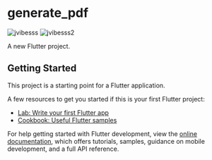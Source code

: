 # generate_pdf


![jvibesss](https://github.com/abhin2002/Jio-Vibes-Invoice-Generation-App/assets/95518898/71859ef6-961c-4df1-a9fe-f604b863b2cb)
![jvibesss2](https://github.com/abhin2002/Jio-Vibes-Invoice-Generation-App/assets/95518898/df67847f-20cd-434d-9a27-5522a5b90941)

A new Flutter project.

## Getting Started

This project is a starting point for a Flutter application.

A few resources to get you started if this is your first Flutter project:

- [Lab: Write your first Flutter app](https://docs.flutter.dev/get-started/codelab)
- [Cookbook: Useful Flutter samples](https://docs.flutter.dev/cookbook)

For help getting started with Flutter development, view the
[online documentation](https://docs.flutter.dev/), which offers tutorials,
samples, guidance on mobile development, and a full API reference.
